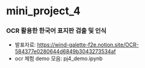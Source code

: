 # mini_project_4
### OCR 활용한 한국어 표지판 검출 및 인식

- 발표자료: https://wind-galette-f2e.notion.site/OCR-584377e0280644d6849b3043273534af
- ocr 체험 demo 모음: pj4_demo.ipynb
